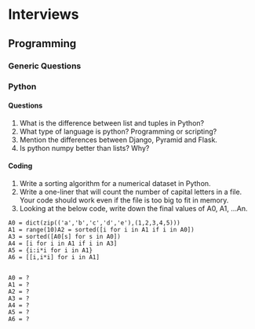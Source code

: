 # Interviews

## Programming

### Generic Questions

### Python

#### Questions

1. What is the difference between list and tuples in Python?
1. What type of language is python? Programming or scripting?
1. Mention the differences between Django, Pyramid and Flask.
1. Is python numpy better than lists? Why?

#### Coding

1. Write a sorting algorithm for a numerical dataset in Python.
1. Write a one-liner that will count the number of capital letters in a file. Your code should work even if the file is too big to fit in memory.
1. Looking at the below code, write down the final values of A0, A1, …An.
```
A0 = dict(zip(('a','b','c','d','e'),(1,2,3,4,5)))
A1 = range(10)A2 = sorted([i for i in A1 if i in A0])
A3 = sorted([A0[s] for s in A0])
A4 = [i for i in A1 if i in A3]
A5 = {i:i*i for i in A1}
A6 = [[i,i*i] for i in A1]


A0 = ?
A1 = ?
A2 = ?
A3 = ?
A4 = ?
A5 = ?
A6 = ?
```
